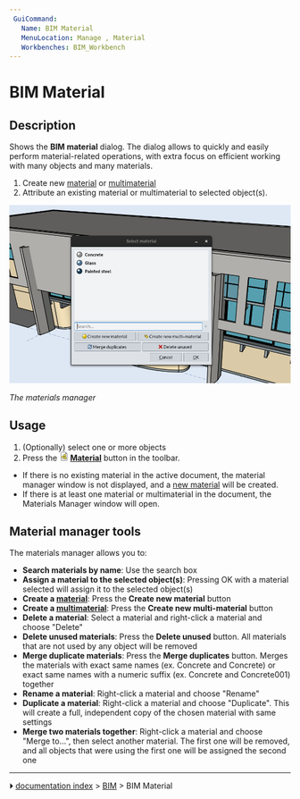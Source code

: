 ```yaml
---
 GuiCommand:
   Name: BIM Material
   MenuLocation: Manage , Material
   Workbenches: BIM_Workbench
---
```


# BIM Material

## Description

Shows the **BIM material** dialog. The dialog allows to quickly and easily perform material-related operations, with extra focus on efficient working with many objects and many materials.

1.  Create new [material](Arch_SetMaterial.md) or [multimaterial](Arch_MultiMaterial.md)
2.  Attribute an existing material or multimaterial to selected object(s).

 <img alt="" src=images/BIM_materials_screenshot.png  style="width:600px;"> 



*The materials manager*

## Usage

1.  (Optionally) select one or more objects
2.  Press the **<img src="images/BIM_Material.svg" width=16px> [Material](BIM_Material.md)** button in the toolbar.

-   If there is no existing material in the active document, the material manager window is not displayed, and a [new material](Arch_SetMaterial.md) will be created.
-   If there is at least one material or multimaterial in the document, the Materials Manager window will open.

## Material manager tools 

The materials manager allows you to:

-   **Search materials by name**: Use the search box
-   **Assign a material to the selected object(s)**: Pressing OK with a material selected will assign it to the selected object(s)
-   **Create a [material](Arch_SetMaterial.md)**: Press the **Create new material** button
-   **Create a [multimaterial](Arch_MultiMaterial.md)**: Press the **Create new multi-material** button
-   **Delete a material**: Select a material and right-click a material and choose \"Delete\"
-   **Delete unused materials**: Press the **Delete unused** button. All materials that are not used by any object will be removed
-   **Merge duplicate materials**: Press the **Merge duplicates** button. Merges the materials with exact same names (ex. Concrete and Concrete) or exact same names with a numeric suffix (ex. Concrete and Concrete001) together
-   **Rename a material**: Right-click a material and choose \"Rename\"
-   **Duplicate a material**: Right-click a material and choose \"Duplicate\". This will create a full, independent copy of the chosen material with same settings
-   **Merge two materials together**: Right-click a material and choose \"Merge to\...\", then select another material. The first one will be removed, and all objects that were using the first one will be assigned the second one



---
⏵ [documentation index](../README.md) > [BIM](BIM_Workbench.md) > BIM Material
